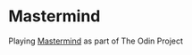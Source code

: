 # Mastermind

Playing [Mastermind](https://en.wikipedia.org/wiki/Mastermind_(board_game)) as
part of The Odin Project
